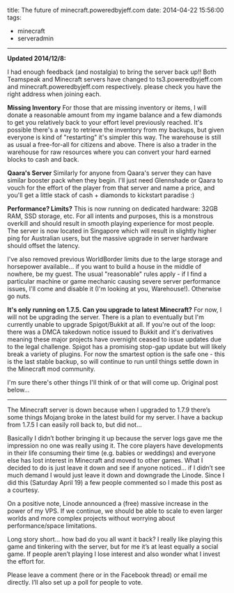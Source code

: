 title: The future of minecraft.poweredbyjeff.com
date: 2014-04-22 15:56:00
tags:
- minecraft
- serveradmin
---
**Updated 2014/12/8:**

I had enough feedback (and nostalgia) to bring the server back up!! Both Teamspeak and Minecraft servers have changed to ts3.poweredbyjeff.com and minecraft.poweredbyjeff.com respectively. please check you have the right address when joining each.
<!-- more -->
**Missing Inventory**
For those that are missing inventory or items, I will donate a reasonable amount from my ingame balance and a few diamonds to get you relatively back to your effort level previously reached. It's possible there's a way to retrieve the inventory from my backups, but given everyone is kind of "restarting" it's simpler this way. The warehouse is still as usual a free-for-all for citizens and above. There is also a trader in the warehouse for raw resources where you can convert your hard earned blocks to cash and back.

**Qaara's Server**
Similarly for anyone from Qaara's server they can have similar booster pack when they begin. I'll just need Glennshade or Qaara to vouch for the effort of the player from that server and name a price, and you'll get a little stack of cash + diamonds to kickstart paradise :)

**Performance? Limits?**
This is now running on dedicated hardware: 32GB RAM, SSD storage, etc. For all intents and purposes, this is a monstrous overkill and should result in smooth playing experience for most people. The server is now located in Singapore which will result in slightly higher ping for Australian users, but the massive upgrade in server hardware should offset the latency.

I've also removed previous WorldBorder limits due to the large storage and horsepower available... if you want to build a house in the middle of nowhere, be my guest. The usual "reasonable" rules apply - if I find a particular machine or game mechanic causing severe server performance issues, I'll come and disable it (I'm looking at you, Warehouse!). Otherwise go nuts.

**It's only running on 1.7.5. Can you upgrade to latest Minecraft?**
For now, I will not be upgrading the server. There is a plan to eventually but I'm currently unable to upgrade Spigot/Bukkit at all. If you're out of the loop: there was a DMCA takedown notice issued to Bukkit and it's derivatives meaning these major projects have overnight ceased to issue updates due to the legal challenge. Spigot has a promising stop-gap update but will likely break a variety of plugins. For now the smartest option is the safe one - this is the last stable backup, so will continue to run until things settle down in the Minecraft mod community.

I'm sure there's other things I'll think of or that will come up. Original post below...

---

The Minecraft server is down because when I upgraded to 1.7.9 there’s some things Mojang broke in the latest build for my server. I have a backup from 1.7.5 I can easily roll back to, but did not…
 
Basically I didn’t bother bringing it up because the server logs gave me the impression no one was really using it. The core players have developments in their life consuming their time (e.g. babies or weddings) and everyone else has lost interest in Minecraft and moved to other games. What I decided to do is just leave it down and see if anyone noticed… if I didn’t see much demand I would just leave it down and downgrade the Linode. Since I did this (Saturday April 19) a few people commented so I made this post as a courtesy.
 
On a positive note, Linode announced a (free) massive increase in the power of my VPS. If we continue, we should be able to scale to even larger worlds and more complex projects without worrying about performance/space limitations.
 
Long story short… how bad do you all want it back? I really like playing this game and tinkering with the server, but for me it’s at least equally a social game. If people aren’t playing I lose interest and also wonder what I invest the effort for.
 
Please leave a comment (here or in the Facebook thread) or email me directly. I’ll also set up a poll for people to vote.